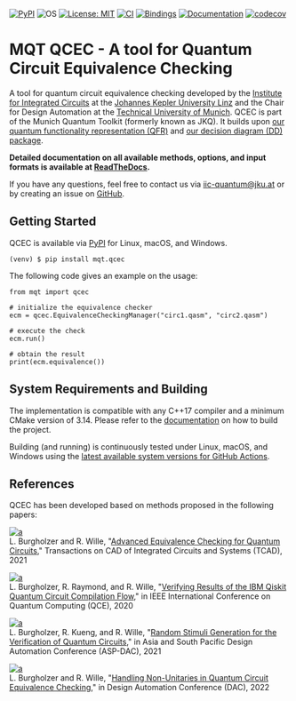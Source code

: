 [![PyPI](https://img.shields.io/pypi/v/mqt.qcec?logo=pypi&style=flat-square)](https://pypi.org/project/mqt.qcec/)
![OS](https://img.shields.io/badge/os-linux%20%7C%20macos%20%7C%20windows-blue?style=flat-square)
[![License: MIT](https://img.shields.io/badge/license-MIT-blue.svg?style=flat-square)](https://opensource.org/licenses/MIT)
[![CI](https://img.shields.io/github/workflow/status/cda-tum/qcec/CI?style=flat-square&logo=github&label=c%2B%2B)](https://github.com/cda-tum/qcec/actions/workflows/ci.yml)
[![Bindings](https://img.shields.io/github/workflow/status/cda-tum/qcec/Deploy%20to%20PyPI?style=flat-square&logo=github&label=python)](https://github.com/cda-tum/qcec/actions/workflows/deploy.yml)
[![Documentation](https://img.shields.io/readthedocs/qcec?logo=readthedocs&style=flat-square)](https://qcec.readthedocs.io/en/latest/)
[![codecov](https://img.shields.io/codecov/c/github/cda-tum/qcec?style=flat-square&logo=codecov)](https://codecov.io/gh/cda-tum/qcec)

# MQT QCEC - A tool for Quantum Circuit Equivalence Checking

A tool for quantum circuit equivalence checking developed by the [Institute for Integrated Circuits](https://iic.jku.at/eda/) at the [Johannes Kepler University Linz](https://jku.at) and the Chair for Design Automation at
the [Technical University of Munich](https://www.tum.de/). QCEC is part of the Munich Quantum Toolkit (formerly known as JKQ). It builds upon [our quantum functionality representation (QFR)](https://github.com/cda-tum/qfr)
and [our decision diagram (DD) package](https://github.com/cda-tum/dd_package.git).

**Detailed documentation on all available methods, options, and input formats is available at [ReadTheDocs](https://qcec.readthedocs.io/en/latest/).**

If you have any questions, feel free to contact us via [iic-quantum@jku.at](mailto:iic-quantum@jku.at) or by creating an issue on [GitHub](https://github.com/cda-tum/qcec/issues).

## Getting Started

QCEC is available via [PyPI](https://pypi.org/project/mqt.qcec/) for Linux, macOS, and Windows.

```console
(venv) $ pip install mqt.qcec
```

The following code gives an example on the usage:

```python3
from mqt import qcec

# initialize the equivalence checker
ecm = qcec.EquivalenceCheckingManager("circ1.qasm", "circ2.qasm")

# execute the check
ecm.run()

# obtain the result
print(ecm.equivalence())
```

## System Requirements and Building

The implementation is compatible with any C++17 compiler and a minimum CMake version of 3.14.
Please refer to the [documentation](https://qcec.readthedocs.io/en/latest/) on how to build the project.

Building (and running) is continuously tested under Linux, macOS, and Windows using the [latest available system versions for GitHub Actions](https://github.com/actions/virtual-environments).

## References

QCEC has been developed based on methods proposed in the following papers:

[![a](https://img.shields.io/static/v1?label=arXiv&message=2004.08420&color=inactive&style=flat-square)](https://arxiv.org/abs/2004.08420)  
L. Burgholzer and R. Wille, "[Advanced Equivalence Checking for Quantum Circuits](https://arxiv.org/abs/2004.08420)," Transactions on CAD of Integrated Circuits and Systems (TCAD), 2021

[![a](https://img.shields.io/static/v1?label=arXiv&message=2009.02376&color=inactive&style=flat-square)](https://arxiv.org/abs/2009.02376)  
L. Burgholzer, R. Raymond, and R. Wille, "[Verifying Results of the IBM Qiskit Quantum Circuit Compilation Flow](https://arxiv.org/abs/2009.02376)," in IEEE International Conference on Quantum Computing (QCE), 2020

[![a](https://img.shields.io/static/v1?label=arXiv&message=2011.07288&color=inactive&style=flat-square)](https://arxiv.org/abs/2011.07288)  
L. Burgholzer, R. Kueng, and R. Wille, "[Random Stimuli Generation for the Verification of Quantum Circuits](https://arxiv.org/abs/2011.07288)," in Asia and South Pacific Design Automation Conference (ASP-DAC), 2021

[![a](https://img.shields.io/static/v1?label=arXiv&message=2106.01099&color=inactive&style=flat-square)](https://arxiv.org/abs/2106.01099)  
L. Burgholzer and R. Wille, "[Handling Non-Unitaries in Quantum Circuit Equivalence Checking](https://arxiv.org/abs/2106.01099)," in Design Automation Conference (DAC), 2022
